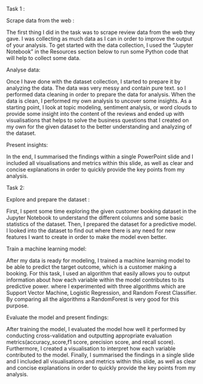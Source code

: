 
Task 1 :

Scrape data from the web :

The first thing I did in the task was to scrape review data from the web they gave. I was collecting as much data as I can in order to improve the output of your analysis. To get started with the data collection, I used the “Jupyter Notebook” in the Resources section below to run some Python code that will help to collect some data.

Analyse data:

Once I have done with the dataset collection, I started to prepare it by analyzing the data. The data was very messy and contain pure text. so I performed data cleaning in order to prepare the data for analysis. When the data is clean, I performed my own analysis to uncover some insights. As a starting point, I look at topic modeling, sentiment analysis, or word clouds to provide some insight into the content of the reviews and ended up with visualisations that helps to solve the business questions that I created on my own for the given dataset to the better understanding and analyzing of the dataset.

Present insights:

In the end, I summarised the findings within a single PowerPoint slide and I included all visualisations and metrics within this slide, as well as clear and concise explanations in order to quickly provide the key points from my analysis. 

Task 2:

Explore and prepare the dataset :

First, I spent some time exploring the given customer booking dataset in the Jupyter Notebook to understand the different columns and some basic statistics of the dataset. Then,  I prepared the dataset for a predictive model. I looked into the dataset to find out where there is any need for new features I want to create in order to make the model even better.

Train a machine learning model:

After my data is ready for modeling, I trained a machine learning model to be able to predict the target outcome, which is a customer making a booking. For this task, I used an algorithm that easily allows you to output information about how each variable within the model contributes to its predictive power. where I experimented with three algorithms which are Support Vector Machine, Logistic Regression, and Random Forest Classifier. By comparing all the algorithms a RandomForest is very good for this purpose.


Evaluate the model and present findings:

After training the model, I evaluated the model how well it performed by conducting cross-validation and outputting appropriate evaluation metrics(accuracy_score,f1 score, precision score, and recall score). Furthermore, I created a visualisation to interpret how each variable contributed to the model. Finally, I summarised the findings in a single slide and I included all visualisations and metrics within this slide, as well as clear and concise explanations in order to quickly provide the key points from my analysis.

